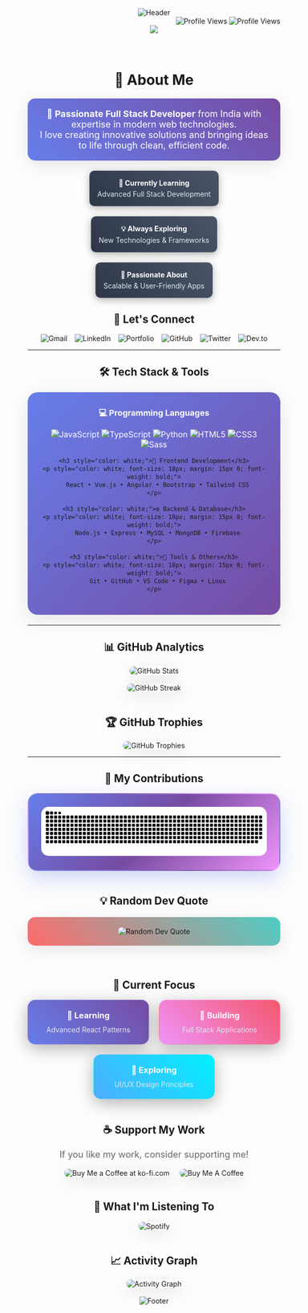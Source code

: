 <div align="center">
  <img src="https://capsule-render.vercel.app/api?type=waving&color=gradient&customColorList=6,11,20&height=300&section=header&text=Hitarth%20Shah&fontSize=50&fontAlignY=40&desc=Full%20Stack%20Developer&descAlignY=60&descAlign=50" alt="Header" />
</div>

<div align="right">
  <img src="https://komarev.com/ghpvc/?username=hitarthsh&label=Profile%20views&color=0e75b6&style=flat" alt="Profile Views" />
  <img src="https://visitor-badge.laobi.icu/badge?page_id=hitarthsh.hitarthsh" alt="Profile Views" />
</div>

<div align="center">
  <img src="https://readme-typing-svg.herokuapp.com?font=Fira+Code&weight=500&size=28&pause=1000&color=00D4FF&center=true&vCenter=true&width=600&lines=Hi+There!+%F0%9F%91%8B;Welcome+to+my+profile!;I'm+Hitarth+Shah!;Full+Stack+Developer+from+India;Let's+build+something+amazing+together!" />
</div>

<br>

<br>

<div align="center">
  <h1>🌟 About Me</h1>
  
  <div style="background: linear-gradient(45deg, #667eea 0%, #764ba2 100%); padding: 20px; border-radius: 15px; margin: 20px 0; box-shadow: 0 8px 32px rgba(0,0,0,0.1);">
    <p style="color: white; font-size: 18px; margin: 0;">
      <strong>🚀 Passionate Full Stack Developer</strong> from India with expertise in modern web technologies.<br>
      I love creating innovative solutions and bringing ideas to life through clean, efficient code.
    </p>
  </div>
  
  <div style="display: flex; justify-content: center; gap: 20px; flex-wrap: wrap; margin: 20px 0;">
    <div style="background: linear-gradient(45deg, #2d3748, #4a5568); padding: 15px; border-radius: 10px; box-shadow: 0 4px 15px rgba(0,0,0,0.3); border: 1px solid rgba(255,255,255,0.1);">
      <p style="margin: 0; font-weight: bold; color: white;">🌱 Currently Learning</p>
      <p style="margin: 5px 0 0 0; color: #e2e8f0;">Advanced Full Stack Development</p>
    </div>
    <div style="background: linear-gradient(45deg, #2d3748, #4a5568); padding: 15px; border-radius: 10px; box-shadow: 0 4px 15px rgba(0,0,0,0.3); border: 1px solid rgba(255,255,255,0.1);">
      <p style="margin: 0; font-weight: bold; color: white;">💡 Always Exploring</p>
      <p style="margin: 5px 0 0 0; color: #e2e8f0;">New Technologies & Frameworks</p>
    </div>
    <div style="background: linear-gradient(45deg, #2d3748, #4a5568); padding: 15px; border-radius: 10px; box-shadow: 0 4px 15px rgba(0,0,0,0.3); border: 1px solid rgba(255,255,255,0.1);">
      <p style="margin: 0; font-weight: bold; color: white;">🚀 Passionate About</p>
      <p style="margin: 5px 0 0 0; color: #e2e8f0;">Scalable & User-Friendly Apps</p>
    </div>
  </div>
</div>

<div align="center">
  <h2>🔗 Let's Connect</h2>
  
  <div style="display: flex; justify-content: center; gap: 15px; flex-wrap: wrap;">
    <a href="mailto:shahh0919@gmail.com" style="text-decoration: none;">
      <img src="https://img.shields.io/badge/Gmail-EA4335?style=for-the-badge&logo=gmail&logoColor=white&labelColor=EA4335" alt="Gmail" style="transition: transform 0.3s ease;" />
    </a>
    <a href="https://www.linkedin.com/in/hitarth-web-development/" target="_blank" style="text-decoration: none;">
      <img src="https://img.shields.io/badge/LinkedIn-0077B5?style=for-the-badge&logo=linkedin&logoColor=white&labelColor=0077B5" alt="LinkedIn" style="transition: transform 0.3s ease;" />
    </a>
    <a href="https://www.hitarthshah.tech/" target="_blank" style="text-decoration: none;">
      <img src="https://img.shields.io/badge/Portfolio-FF5722?style=for-the-badge&logo=todoist&logoColor=white&labelColor=FF5722" alt="Portfolio" style="transition: transform 0.3s ease;" />
    </a>
    <a href="https://github.com/hitarthsh" target="_blank" style="text-decoration: none;">
      <img src="https://img.shields.io/badge/GitHub-100000?style=for-the-badge&logo=github&logoColor=white&labelColor=100000" alt="GitHub" style="transition: transform 0.3s ease;" />
    </a>
    <a href="https://twitter.com/your-twitter" target="_blank" style="text-decoration: none;">
      <img src="https://img.shields.io/badge/Twitter-1DA1F2?style=for-the-badge&logo=twitter&logoColor=white&labelColor=1DA1F2" alt="Twitter" style="transition: transform 0.3s ease;" />
    </a>
    <a href="https://dev.to/hitarthsh" target="_blank" style="text-decoration: none;">
      <img src="https://img.shields.io/badge/Dev.to-0A0A0A?style=for-the-badge&logo=dev.to&logoColor=white&labelColor=0A0A0A" alt="Dev.to" style="transition: transform 0.3s ease;" />
    </a>
  </div>
</div>

<hr>

<div align="center">
  <h2>🛠️ Tech Stack & Tools</h2>
  
  <div style="background: linear-gradient(135deg, #667eea 0%, #764ba2 100%); padding: 30px; border-radius: 20px; margin: 20px 0; box-shadow: 0 10px 40px rgba(0,0,0,0.1);">
    <h3 style="color: white; margin-top: 0;">💻 Programming Languages</h3>
    <p style="color: white; font-size: 16px; margin: 10px 0;">
      <img src="https://img.shields.io/badge/JavaScript-F7DF1E?style=for-the-badge&logo=javascript&logoColor=black" alt="JavaScript" />
      <img src="https://img.shields.io/badge/TypeScript-007ACC?style=for-the-badge&logo=typescript&logoColor=white" alt="TypeScript" />
      <img src="https://img.shields.io/badge/Python-3776AB?style=for-the-badge&logo=python&logoColor=white" alt="Python" />
      <img src="https://img.shields.io/badge/HTML5-E34F26?style=for-the-badge&logo=html5&logoColor=white" alt="HTML5" />
      <img src="https://img.shields.io/badge/CSS3-1572B6?style=for-the-badge&logo=css3&logoColor=white" alt="CSS3" />
      <img src="https://img.shields.io/badge/Sass-CC6699?style=for-the-badge&logo=sass&logoColor=white" alt="Sass" />
    </p>
    
    <h3 style="color: white;">🎨 Frontend Development</h3>
    <p style="color: white; font-size: 18px; margin: 15px 0; font-weight: bold;">
      React • Vue.js • Angular • Bootstrap • Tailwind CSS
    </p>
    
    <h3 style="color: white;">⚙️ Backend & Database</h3>
    <p style="color: white; font-size: 18px; margin: 15px 0; font-weight: bold;">
      Node.js • Express • MySQL • MongoDB • Firebase
    </p>
    
    <h3 style="color: white;">🔧 Tools & Others</h3>
    <p style="color: white; font-size: 18px; margin: 15px 0; font-weight: bold;">
      Git • GitHub • VS Code • Figma • Linux
    </p>
  </div>
</div>

<hr>

<div align="center">
  <h2>📊 GitHub Analytics</h2>
  
  <div style="display: flex; justify-content: center; gap: 20px; flex-wrap: wrap;">
    <img src="https://github-readme-stats.vercel.app/api?username=hitarthsh&theme=tokyonight&show_icons=true&hide_border=false&count_private=true&include_all_commits=true" alt="GitHub Stats" style="border-radius: 10px; box-shadow: 0 8px 32px rgba(0,0,0,0.1);" />
  </div>
  
  <br>
  
  <img src="https://github-readme-streak-stats.herokuapp.com/?user=hitarthsh&theme=tokyonight&hide_border=false&stroke=0000&background=0D1117&ring=5BCDEC&fire=5BCDEC&currStreakNum=5BCDEC&sideNums=5BCDEC&currStreakLabel=5BCDEC&sideLabels=5BCDEC&dates=5BCDEC" alt="GitHub Streak" style="border-radius: 10px; box-shadow: 0 8px 32px rgba(0,0,0,0.1);" />
</div>

<br>

<div align="center">
  <h2>🏆 GitHub Trophies</h2>
  <img src="https://github-profile-trophy.vercel.app/?username=hitarthsh&theme=tokyonight&no-frame=false&no-bg=false&margin-w=4&row=2&column=4" alt="GitHub Trophies" style="border-radius: 10px; box-shadow: 0 8px 32px rgba(0,0,0,0.1);" />
</div>

<hr>

<div align="center">
  <h2>🐍 My Contributions</h2>
  <div style="background: linear-gradient(135deg, #667eea 0%, #764ba2 50%, #f093fb 100%); padding: 25px; border-radius: 20px; box-shadow: 0 15px 40px rgba(102, 126, 234, 0.3); border: 2px solid rgba(255, 255, 255, 0.1);">
    <img alt="snake eating my contributions" src="https://raw.githubusercontent.com/hitarthsh/hitarthsh/main/dist/github-contribution-grid-snake-dark.svg" style="border-radius: 15px; filter: brightness(1.1) contrast(1.2);" />
  </div>
</div>

<br>

<div align="center">
  <h2>💡 Random Dev Quote</h2>
  <div style="background: linear-gradient(45deg, #ff6b6b, #4ecdc4); padding: 20px; border-radius: 15px; margin: 20px 0; box-shadow: 0 8px 32px rgba(0,0,0,0.1);">
    <img src="https://quotes-github-readme.vercel.app/api?type=horizontal&theme=tokyonight" alt="Random Dev Quote" style="border-radius: 10px;" />
  </div>
</div>

<br>

<div align="center">
  <h2>🎯 Current Focus</h2>
  <div style="display: flex; justify-content: center; gap: 20px; flex-wrap: wrap;">
    <div style="background: linear-gradient(45deg, #667eea, #764ba2); color: white; padding: 20px; border-radius: 15px; box-shadow: 0 8px 32px rgba(0,0,0,0.3); border: 1px solid rgba(255,255,255,0.1); min-width: 200px;">
      <h3 style="margin: 0 0 10px 0; color: white;">🚀 Learning</h3>
      <p style="margin: 0; color: #e2e8f0;">Advanced React Patterns</p>
    </div>
    <div style="background: linear-gradient(45deg, #f093fb, #f5576c); color: white; padding: 20px; border-radius: 15px; box-shadow: 0 8px 32px rgba(0,0,0,0.3); border: 1px solid rgba(255,255,255,0.1); min-width: 200px;">
      <h3 style="margin: 0 0 10px 0; color: white;">🔧 Building</h3>
      <p style="margin: 0; color: #e2e8f0;">Full Stack Applications</p>
    </div>
    <div style="background: linear-gradient(45deg, #4facfe, #00f2fe); color: white; padding: 20px; border-radius: 15px; box-shadow: 0 8px 32px rgba(0,0,0,0.3); border: 1px solid rgba(255,255,255,0.1); min-width: 200px;">
      <h3 style="margin: 0 0 10px 0; color: white;">🎨 Exploring</h3>
      <p style="margin: 0; color: #e2e8f0;">UI/UX Design Principles</p>
    </div>
  </div>
</div>

<br>

<div align="center">
  <h2>☕ Support My Work</h2>
  <p style="font-size: 18px; color: #666;">If you like my work, consider supporting me!</p>
  
  <div style="display: flex; justify-content: center; gap: 20px; flex-wrap: wrap;">
    <a href='https://github.com/sponsors/hitarthsh' target='_blank' style="text-decoration: none;">
      <img height='60' style='border-radius: 10px; box-shadow: 0 8px 32px rgba(0,0,0,0.1);' src='https://storage.ko-fi.com/cdn/kofi1.png?v=3' alt='Buy Me a Coffee at ko-fi.com' />
    </a>
    <a href='https://www.buymeacoffee.com/hitarthsh' target='_blank' style="text-decoration: none;">
      <img height='60' style='border-radius: 10px; box-shadow: 0 8px 32px rgba(0,0,0,0.1);' src='https://cdn.buymeacoffee.com/buttons/v2/default-yellow.png' alt='Buy Me A Coffee' />
    </a>
  </div>
</div>

<br>

<div align="center">
  <h2>🎵 What I'm Listening To</h2>
  <img src="https://spotify-github-profile.vercel.app/api/spotify" alt="Spotify" style="border-radius: 10px; box-shadow: 0 8px 32px rgba(0,0,0,0.1);" />
</div>

<br>

<div align="center">
  <h2>📈 Activity Graph</h2>
  <img src="https://github-readme-activity-graph.vercel.app/graph?username=hitarthsh&theme=tokyonight&hide_border=false&area=true" alt="Activity Graph" style="border-radius: 10px; box-shadow: 0 8px 32px rgba(0,0,0,0.1);" />
</div>

<br>

<div align="center">
  <img src="https://capsule-render.vercel.app/api?type=waving&color=gradient&customColorList=6,11,20&height=200&section=footer&fontSize=50&fontAlignY=65&desc=Thanks%20for%20visiting!&descAlignY=80&descAlign=50" alt="Footer" />
</div>
